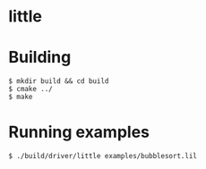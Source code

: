 # little

# Building
```
$ mkdir build && cd build
$ cmake ../
$ make
```

# Running examples

```
$ ./build/driver/little examples/bubblesort.lil
```
